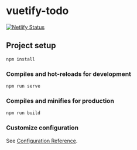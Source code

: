 # vuetify-todo
[![Netlify Status](https://api.netlify.com/api/v1/badges/e0f7faf8-8250-4e9c-bd1b-e5ed68862a37/deploy-status)](https://app.netlify.com/sites/monumental-gumdrop-1db753/deploys)
## Project setup
```
npm install
```

### Compiles and hot-reloads for development
```
npm run serve
```

### Compiles and minifies for production
```
npm run build
```

### Customize configuration
See [Configuration Reference](https://cli.vuejs.org/config/).
